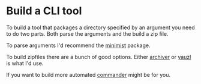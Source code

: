 # Build a CLI tool

To build a tool that packages a directory specified by an argument you need to do two parts.
Both parse the arguments and the build a zip file.

To parse arguments I'd recommend the [minimist](https://www.npmjs.com/package/minimist) package.

To build zipfiles there are a bunch of good options. Either [archiver](https://www.npmjs.com/package/archiver) or [yauzl](https://www.npmjs.com/package/yauzl) is what I'd use.

If you want to build more automated [commander](https://www.npmjs.com/package/commander) might be for you.
